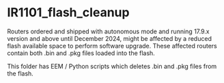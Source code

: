 # IR1101_flash_cleanup

Routers ordered and shipped with autonomous mode and running 17.9.x version and above until December 2024, might be affected by a reduced flash available space to perform software upgrade. These affected routers contain both .bin and .pkg files loaded into the flash.

This folder has EEM / Python scripts which deletes .bin and .pkg files from the flash.
